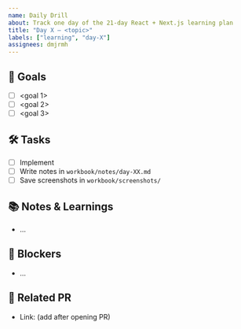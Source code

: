 ```yaml
---
name: Daily Drill
about: Track one day of the 21-day React + Next.js learning plan
title: "Day X – <topic>"
labels: ["learning", "day-X"]
assignees: dmjrmh
---
```


## 🎯 Goals

- [ ] <goal 1>
- [ ] <goal 2>
- [ ] <goal 3>

## 🛠️ Tasks

- [ ] Implement <task>
- [ ] Write notes in `workbook/notes/day-XX.md`
- [ ] Save screenshots in `workbook/screenshots/`

## 📚 Notes & Learnings

- …

## 🚧 Blockers

- …

## 🔗 Related PR

- Link: (add after opening PR)
